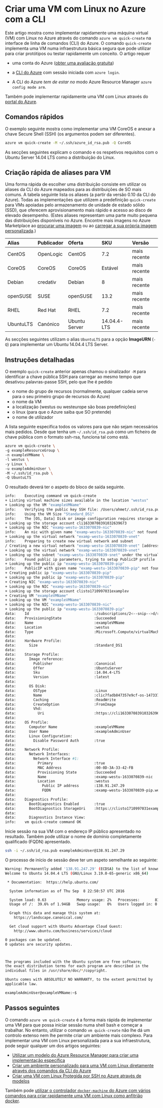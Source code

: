 <properties
   pageTitle="Criar uma VM com Linux no Azure com a CLI | Microsoft Azure"
   description="Criar uma VM com Linux no Azure com a CLI."
   services="virtual-machines-linux"
   documentationCenter=""
   authors="vlivech"
   manager="timlt"
   editor=""/>

<tags
   ms.service="virtual-machines-linux"
   ms.devlang="NA"
   ms.topic="hero-article"
   ms.tgt_pltfrm="vm-linux"
   ms.workload="infrastructure"
   ms.date="09/08/2016"
   ms.author="v-livech"/>


# Criar uma VM com Linux no Azure com a CLI

Este artigo mostra como implementar rapidamente uma máquina virtual (VM) com Linux no Azure através do comando `azure vm quick-create` na interface de linha de comandos (CLI) do Azure. O comando `quick-create` implementa uma VM numa infraestrutura básica segura que pode utilizar para criar protótipos ou testar rapidamente um conceito. O artigo requer

- uma conta do Azure ([obter uma avaliação gratuita](https://azure.microsoft.com/pricing/free-trial/))

- a [CLI do Azure](../xplat-cli-install.md) com sessão iniciada com `azure login`.

- A CLI do Azure _tem de estar no_ modo Azure Resource Manager `azure config mode arm`.  

Também pode implementar rapidamente uma VM com Linux através do [portal do Azure](virtual-machines-linux-quick-create-portal.md).

## Comandos rápidos

O exemplo seguinte mostra como implementar uma VM CoreOS e anexar a chave Secure Shell (SSH) (os argumentos podem ser diferentes).

```bash
azure vm quick-create -M ~/.ssh/azure_id_rsa.pub -Q CoreOS
```

As secções seguintes explicam o comando e os respetivos requisitos com o Ubuntu Server 14.04 LTS como a distribuição do Linux.  

## Criação rápida de aliases para VM

Uma forma rápida de escolher uma distribuição consiste em utilizar os aliases da CLI do Azure mapeados para as distribuições de SO mais comuns. A tabela seguinte lista os aliases (a partir da versão 0.10 da CLI do Azure). Todas as implementações que utilizem a predefinição `quick-create` para VMs apoiadas pelo armazenamento de unidade de estado sólido (SSD), que oferecem aprovisionamento mais rápido e acesso ao disco de elevado desempenho. (Estes aliases representam uma parte muito pequena das distribuições disponíveis no Azure. Encontre mais imagens no Azure Marketplace ao [procurar uma imagem](virtual-machines-linux-cli-ps-findimage.md) ou ao [carregar a sua própria imagem personalizada](virtual-machines-linux-create-upload-generic.md).)

| Alias     | Publicador | Oferta        | SKU         | Versão |
|:----------|:----------|:-------------|:------------|:--------|
| CentOS    | OpenLogic | CentOS       | 7.2         | mais recente  |
| CoreOS    | CoreOS    | CoreOS       | Estável      | mais recente  |
| Debian    | credativ  | Debian       | 8           | mais recente  |
| openSUSE  | SUSE      | openSUSE     | 13.2        | mais recente  |
| RHEL      | Red Hat    | RHEL         | 7.2         | mais recente  |
| UbuntuLTS | Canónico | Ubuntu Server | 14.04.4-LTS | mais recente  |

As secções seguintes utilizam o alias `UbuntuLTS` para a opção **ImageURN** (`-Q`) para implementar um Ubuntu 14.04.4 LTS Server.

## Instruções detalhadas

O exemplo `quick-create` anterior apenas chamou o sinalizador `-M` para identificar a chave pública SSH para carregar ao mesmo tempo que desativou palavras-passe SSH, pelo que lhe é pedido

- o nome do grupo de recursos (normalmente, qualquer cadeia serve para o seu primeiro grupo de recursos do Azure)
- o nome da VM
- a localização (westus ou westeurope são boas predefinições)
- o linux (para que o Azure saiba que SO pretende)
- o nome de utilizador

A lista seguinte especifica todos os valores para que não sejam necessários mais pedidos. Desde que tenha um `~/.ssh/id_rsa.pub` como um ficheiro de chave pública com o formato ssh-rsa, funciona tal como está.

```bash
azure vm quick-create \
-g exampleResourceGroup \
-n exampleVMName \
-l westus \
-y Linux \
-u exampleAdminUser \
-M ~/.ssh/id_rsa.pub \
-Q UbuntuLTS
```

O resultado deverá ter o aspeto do bloco de saída seguinte.

```bash
info:    Executing command vm quick-create
+ Listing virtual machine sizes available in the location "westus"
+ Looking up the VM "exampleVMName"
info:    Verifying the public key SSH file: /Users/ahmet/.ssh/id_rsa.pub
info:    Using the VM Size "Standard_DS1"
info:    The [OS, Data] Disk or image configuration requires storage account
+ Looking up the storage account cli16330708391032639673
+ Looking up the NIC "examp-westu-1633070839-nic"
info:    An nic with given name "examp-westu-1633070839-nic" not found, creating a new one
+ Looking up the virtual network "examp-westu-1633070839-vnet"
info:    Preparing to create new virtual network and subnet
/ Creating a new virtual network "examp-westu-1633070839-vnet" [address prefix: "10.0.0.0/16"] with subnet "examp-westu-1633070839-snet" [address prefix: "10.+.1.0/24"]
+ Looking up the virtual network "examp-westu-1633070839-vnet"
+ Looking up the subnet "examp-westu-1633070839-snet" under the virtual network "examp-westu-1633070839-vnet"
info:    Found public ip parameters, trying to setup PublicIP profile
+ Looking up the public ip "examp-westu-1633070839-pip"
info:    PublicIP with given name "examp-westu-1633070839-pip" not found, creating a new one
+ Creating public ip "examp-westu-1633070839-pip"
+ Looking up the public ip "examp-westu-1633070839-pip"
+ Creating NIC "examp-westu-1633070839-nic"
+ Looking up the NIC "examp-westu-1633070839-nic"
+ Looking up the storage account clisto1710997031examplev
+ Creating VM "exampleVMName"
+ Looking up the VM "exampleVMName"
+ Looking up the NIC "examp-westu-1633070839-nic"
+ Looking up the public ip "examp-westu-1633070839-pip"
data:    Id                              :/subscriptions/2<--snip-->d/resourceGroups/exampleResourceGroup/providers/Microsoft.Compute/virtualMachines/exampleVMName
data:    ProvisioningState               :Succeeded
data:    Name                            :exampleVMName
data:    Location                        :westus
data:    Type                            :Microsoft.Compute/virtualMachines
data:
data:    Hardware Profile:
data:      Size                          :Standard_DS1
data:
data:    Storage Profile:
data:      Image reference:
data:        Publisher                   :Canonical
data:        Offer                       :UbuntuServer
data:        Sku                         :14.04.4-LTS
data:        Version                     :latest
data:
data:      OS Disk:
data:        OSType                      :Linux
data:        Name                        :clic7fadb847357e9cf-os-1473374894359
data:        Caching                     :ReadWrite
data:        CreateOption                :FromImage
data:        Vhd:
data:          Uri                       :https://cli16330708391032639673.blob.core.windows.net/vhds/clic7fadb847357e9cf-os-1473374894359.vhd
data:
data:    OS Profile:
data:      Computer Name                 :exampleVMName
data:      User Name                     :exampleAdminUser
data:      Linux Configuration:
data:        Disable Password Auth       :true
data:
data:    Network Profile:
data:      Network Interfaces:
data:        Network Interface #1:
data:          Primary                   :true
data:          MAC Address               :00-0D-3A-33-42-FB
data:          Provisioning State        :Succeeded
data:          Name                      :examp-westu-1633070839-nic
data:          Location                  :westus
data:            Public IP address       :138.91.247.29
data:            FQDN                    :examp-westu-1633070839-pip.westus.cloudapp.azure.com
data:
data:    Diagnostics Profile:
data:      BootDiagnostics Enabled       :true
data:      BootDiagnostics StorageUri    :https://clisto1710997031examplev.blob.core.windows.net/
data:
data:      Diagnostics Instance View:
info:    vm quick-create command OK
```

Inicie sessão na sua VM com o endereço IP público apresentado no resultado. Também pode utilizar o nome de domínio completamente qualificado (FQDN) apresentado.

```bash
ssh -i ~/.ssh/id_rsa.pub exampleAdminUser@138.91.247.29
```

O processo de início de sessão deve ter um aspeto semelhante ao seguinte:

```bash
Warning: Permanently added '138.91.247.29' (ECDSA) to the list of known hosts.
Welcome to Ubuntu 14.04.4 LTS (GNU/Linux 3.19.0-65-generic x86_64)

 * Documentation:  https://help.ubuntu.com/

  System information as of Thu Sep  8 22:50:57 UTC 2016

  System load: 0.63              Memory usage: 2%   Processes:       81
  Usage of /:  39.6% of 1.94GB   Swap usage:   0%   Users logged in: 0

  Graph this data and manage this system at:
    https://landscape.canonical.com/

  Get cloud support with Ubuntu Advantage Cloud Guest:
    http://www.ubuntu.com/business/services/cloud

0 packages can be updated.
0 updates are security updates.



The programs included with the Ubuntu system are free software;
the exact distribution terms for each program are described in the
individual files in /usr/share/doc/*/copyright.

Ubuntu comes with ABSOLUTELY NO WARRANTY, to the extent permitted by
applicable law.

exampleAdminUser@exampleVMName:~$
```

## Passos seguintes

O comando `azure vm quick-create` é a forma mais rápida de implementar uma VM para que possa iniciar sessão numa shell bash e começar a trabalhar. No entanto, utilizar o comando `vm quick-create` não lhe dá um controlo extenso nem lhe permite criar um ambiente mais complexo.  Para implementar uma VM com Linux personalizada para a sua infraestrutura, pode seguir qualquer um dos artigos seguintes:

- [Utilizar um modelo do Azure Resource Manager para criar uma implementação específica](virtual-machines-linux-cli-deploy-templates.md)
- [Criar um ambiente personalizado para uma VM com Linux diretamente através dos comandos da CLI do Azure](virtual-machines-linux-create-cli-complete.md)
- [Criar uma VM com Linux Protegida por SSH no Azure através de modelos](virtual-machines-linux-create-ssh-secured-vm-from-template.md)

Também pode [utilizar o controlador `docker-machine` do Azure com vários comandos para criar rapidamente uma VM com Linux como anfitrião docker](virtual-machines-linux-docker-machine.md).



<!--HONumber=sep14_HO2-->


